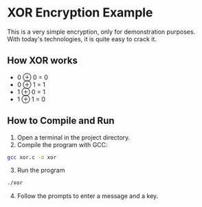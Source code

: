 # XOR Encryption Example

This is a very simple encryption, only for demonstration purposes.  
With today's technologies, it is quite easy to crack it.

## How XOR works

- 0 ⊕ 0 = 0
- 0 ⊕ 1 = 1
- 1 ⊕ 0 = 1
- 1 ⊕ 1 = 0


## How to Compile and Run

1. Open a terminal in the project directory.
2. Compile the program with GCC:

```bash
gcc xor.c -o xor
```


3. Run the program

```bash
./xor
```

4. Follow the prompts to enter a message and a key.
